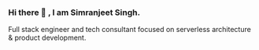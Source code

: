 ### Hi there 👋 , I am Simranjeet Singh.
Full stack engineer and tech consultant focused on serverless architecture & product development.
